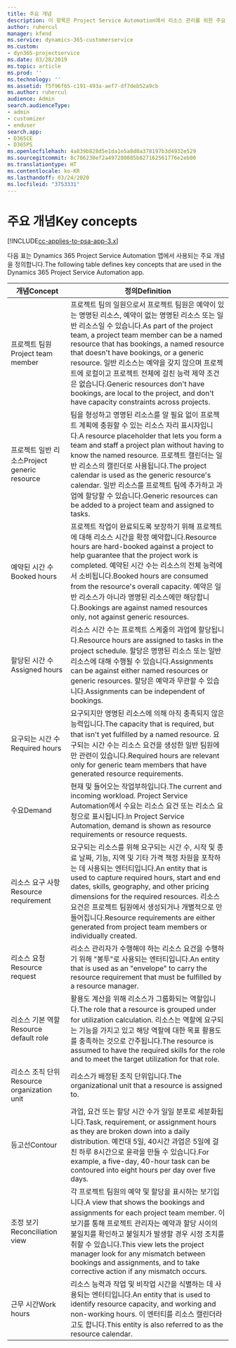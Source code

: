 ```yaml
---
title: 주요 개념
description: 이 항목은 Project Service Automation에서 리소스 관리를 위한 주요 개념에 대한 정보를 제공합니다.
author: ruhercul
manager: kfend
ms.service: dynamics-365-customerservice
ms.custom:
- dyn365-projectservice
ms.date: 03/28/2019
ms.topic: article
ms.prod: ''
ms.technology: ''
ms.assetid: f5f96f65-c191-493a-aef7-df7deb52a9cb
ms.author: ruhercul
audience: Admin
search.audienceType:
- admin
- customizer
- enduser
search.app:
- D365CE
- D365PS
ms.openlocfilehash: 4a839b828d5e1da1e5a8d8a378197b3d4932e529
ms.sourcegitcommit: 8c786230ef2a497280885b827162561776e2eb00
ms.translationtype: HT
ms.contentlocale: ko-KR
ms.lasthandoff: 03/24/2020
ms.locfileid: "3753331"
---
```

# <a name="key-concepts"></a><span data-ttu-id="fe0fb-103">주요 개념</span><span class="sxs-lookup"><span data-stu-id="fe0fb-103">Key concepts</span></span>

[!INCLUDE[cc-applies-to-psa-app-3.x](../includes/cc-applies-to-psa-app-3x.md)]

<span data-ttu-id="fe0fb-104">다음 표는 Dynamics 365 Project Service Automation 앱에서 사용되는 주요 개념을 정의합니다.</span><span class="sxs-lookup"><span data-stu-id="fe0fb-104">The following table defines key concepts that are used in the Dynamics 365 Project Service Automation app.</span></span>

| <span data-ttu-id="fe0fb-105">개념</span><span class="sxs-lookup"><span data-stu-id="fe0fb-105">Concept</span></span>                    | <span data-ttu-id="fe0fb-106">정의</span><span class="sxs-lookup"><span data-stu-id="fe0fb-106">Definition</span></span> |
|----------------------------|------------|
| <span data-ttu-id="fe0fb-107">프로젝트 팀원</span><span class="sxs-lookup"><span data-stu-id="fe0fb-107">Project team member</span></span>        | <span data-ttu-id="fe0fb-108">프로젝트 팀의 일원으로서 프로젝트 팀원은 예약이 있는 명명된 리소스, 예약이 없는 명명된 리소스 또는 일반 리소스일 수 있습니다.</span><span class="sxs-lookup"><span data-stu-id="fe0fb-108">As part of the project team, a project team member can be a named resource that has bookings, a named resource that doesn't have bookings, or a generic resource.</span></span> <span data-ttu-id="fe0fb-109">일반 리소스는 예약을 갖지 않으며 프로젝트에 로컬이고 프로젝트 전체에 걸친 능력 제약 조건은 없습니다.</span><span class="sxs-lookup"><span data-stu-id="fe0fb-109">Generic resources don't have bookings, are local to the project, and don't have capacity constraints across projects.</span></span> |
| <span data-ttu-id="fe0fb-110">프로젝트 일반 리소스</span><span class="sxs-lookup"><span data-stu-id="fe0fb-110">Project generic resource</span></span>   | <span data-ttu-id="fe0fb-111">팀을 형성하고 명명된 리소스를 알 필요 없이 프로젝트 계획에 충원할 수 있는 리소스 자리 표시자입니다.</span><span class="sxs-lookup"><span data-stu-id="fe0fb-111">A resource placeholder that lets you form a team and staff a project plan without having to know the named resource.</span></span> <span data-ttu-id="fe0fb-112">프로젝트 캘린더는 일반 리소스의 캘린더로 사용됩니다.</span><span class="sxs-lookup"><span data-stu-id="fe0fb-112">The project calendar is used as the generic resource's calendar.</span></span> <span data-ttu-id="fe0fb-113">일반 리소스를 프로젝트 팀에 추가하고 과업에 할당할 수 있습니다.</span><span class="sxs-lookup"><span data-stu-id="fe0fb-113">Generic resources can be added to a project team and assigned to tasks.</span></span> |
| <span data-ttu-id="fe0fb-114">예약된 시간 수</span><span class="sxs-lookup"><span data-stu-id="fe0fb-114">Booked hours</span></span>               | <span data-ttu-id="fe0fb-115">프로젝트 작업이 완료되도록 보장하기 위해 프로젝트에 대해 리소스 시간을 확정 예약합니다.</span><span class="sxs-lookup"><span data-stu-id="fe0fb-115">Resource hours are hard-booked against a project to help guarantee that the project work is completed.</span></span> <span data-ttu-id="fe0fb-116">예약된 시간 수는 리소스의 전체 능력에서 소비됩니다.</span><span class="sxs-lookup"><span data-stu-id="fe0fb-116">Booked hours are consumed from the resource's overall capacity.</span></span> <span data-ttu-id="fe0fb-117">예약은 일반 리소스가 아니라 명명된 리소스에만 해당합니다.</span><span class="sxs-lookup"><span data-stu-id="fe0fb-117">Bookings are against named resources only, not against generic resources.</span></span> |
| <span data-ttu-id="fe0fb-118">할당된 시간 수</span><span class="sxs-lookup"><span data-stu-id="fe0fb-118">Assigned hours</span></span>             | <span data-ttu-id="fe0fb-119">리소스 시간 수는 프로젝트 스케줄의 과업에 할당됩니다.</span><span class="sxs-lookup"><span data-stu-id="fe0fb-119">Resource hours are assigned to tasks in the project schedule.</span></span> <span data-ttu-id="fe0fb-120">할당은 명명된 리소스 또는 일반 리소스에 대해 수행될 수 있습니다.</span><span class="sxs-lookup"><span data-stu-id="fe0fb-120">Assignments can be against either named resources or generic resources.</span></span> <span data-ttu-id="fe0fb-121">할당은 예약과 무관할 수 있습니다.</span><span class="sxs-lookup"><span data-stu-id="fe0fb-121">Assignments can be independent of bookings.</span></span> |
| <span data-ttu-id="fe0fb-122">요구되는 시간 수</span><span class="sxs-lookup"><span data-stu-id="fe0fb-122">Required hours</span></span>             | <span data-ttu-id="fe0fb-123">요구되지만 명명된 리소스에 의해 아직 충족되지 않은 능력입니다.</span><span class="sxs-lookup"><span data-stu-id="fe0fb-123">The capacity that is required, but that isn't yet fulfilled by a named resource.</span></span> <span data-ttu-id="fe0fb-124">요구되는 시간 수는 리소스 요건을 생성한 일반 팀원에만 관련이 있습니다.</span><span class="sxs-lookup"><span data-stu-id="fe0fb-124">Required hours are relevant only for generic team members that have generated resource requirements.</span></span> |
| <span data-ttu-id="fe0fb-125">수요</span><span class="sxs-lookup"><span data-stu-id="fe0fb-125">Demand</span></span>                     | <span data-ttu-id="fe0fb-126">현재 및 들어오는 작업부하입니다.</span><span class="sxs-lookup"><span data-stu-id="fe0fb-126">The current and incoming workload.</span></span> <span data-ttu-id="fe0fb-127">Project Service Automation에서 수요는 리소스 요건 또는 리소스 요청으로 표시됩니다.</span><span class="sxs-lookup"><span data-stu-id="fe0fb-127">In Project Service Automation, demand is shown as resource requirements or resource requests.</span></span> |
| <span data-ttu-id="fe0fb-128">리소스 요구 사항</span><span class="sxs-lookup"><span data-stu-id="fe0fb-128">Resource requirement</span></span>       | <span data-ttu-id="fe0fb-129">요구되는 리소스를 위해 요구되는 시간 수, 시작 및 종료 날짜, 기능, 지역 및 기타 가격 책정 차원을 포착하는 데 사용되는 엔터티입니다.</span><span class="sxs-lookup"><span data-stu-id="fe0fb-129">An entity that is used to capture required hours, start and end dates, skills, geography, and other pricing dimensions for the required resources.</span></span> <span data-ttu-id="fe0fb-130">리소스 요건은 프로젝트 팀원에서 생성되거나 개별적으로 만들어집니다.</span><span class="sxs-lookup"><span data-stu-id="fe0fb-130">Resource requirements are either generated from project team members or individually created.</span></span> |
| <span data-ttu-id="fe0fb-131">리소스 요청</span><span class="sxs-lookup"><span data-stu-id="fe0fb-131">Resource request</span></span>           | <span data-ttu-id="fe0fb-132">리소스 관리자가 수행해야 하는 리소스 요건을 수행하기 위해 "봉투"로 사용되는 엔터티입니다.</span><span class="sxs-lookup"><span data-stu-id="fe0fb-132">An entity that is used as an "envelope" to carry the resource requirement that must be fulfilled by a resource manager.</span></span> |
| <span data-ttu-id="fe0fb-133">리소스 기본 역할</span><span class="sxs-lookup"><span data-stu-id="fe0fb-133">Resource default role</span></span>      | <span data-ttu-id="fe0fb-134">활용도 계산을 위해 리소스가 그룹화되는 역할입니다.</span><span class="sxs-lookup"><span data-stu-id="fe0fb-134">The role that a resource is grouped under for utilization calculation.</span></span> <span data-ttu-id="fe0fb-135">리소스는 역할에 요구되는 기능을 가지고 있고 해당 역할에 대한 목표 활용도를 충족하는 것으로 간주됩니다.</span><span class="sxs-lookup"><span data-stu-id="fe0fb-135">The resource is assumed to have the required skills for the role and to meet the target utilization for that role.</span></span> |
| <span data-ttu-id="fe0fb-136">리소스 조직 단위</span><span class="sxs-lookup"><span data-stu-id="fe0fb-136">Resource organization unit</span></span> | <span data-ttu-id="fe0fb-137">리소스가 배정된 조직 단위입니다.</span><span class="sxs-lookup"><span data-stu-id="fe0fb-137">The organizational unit that a resource is assigned to.</span></span> |
| <span data-ttu-id="fe0fb-138">등고선</span><span class="sxs-lookup"><span data-stu-id="fe0fb-138">Contour</span></span>                    | <span data-ttu-id="fe0fb-139">과업, 요건 또는 할당 시간 수가 일일 분포로 세분화됩니다.</span><span class="sxs-lookup"><span data-stu-id="fe0fb-139">Task, requirement, or assignment hours as they are broken down into a daily distribution.</span></span> <span data-ttu-id="fe0fb-140">예컨대 5일, 40시간 과업은 5일에 걸친 하루 8시간으로 윤곽을 만들 수 있습니다.</span><span class="sxs-lookup"><span data-stu-id="fe0fb-140">For example, a five-day, 40-hour task can be contoured into eight hours per day over five days.</span></span> |
| <span data-ttu-id="fe0fb-141">조정 보기</span><span class="sxs-lookup"><span data-stu-id="fe0fb-141">Reconciliation view</span></span>        | <span data-ttu-id="fe0fb-142">각 프로젝트 팀원의 예약 및 할당을 표시하는 보기입니다.</span><span class="sxs-lookup"><span data-stu-id="fe0fb-142">A view that shows the bookings and assignments for each project team member.</span></span> <span data-ttu-id="fe0fb-143">이 보기를 통해 프로젝트 관리자는 예약과 할당 사이의 불일치를 확인하고 불일치가 발생할 경우 시정 조치를 취할 수 있습니다.</span><span class="sxs-lookup"><span data-stu-id="fe0fb-143">This view lets the project manager look for any mismatch between bookings and assignments, and to take corrective action if any mismatch occurs.</span></span> |
| <span data-ttu-id="fe0fb-144">근무 시간</span><span class="sxs-lookup"><span data-stu-id="fe0fb-144">Work hours</span></span>                 | <span data-ttu-id="fe0fb-145">리소스 능력과 작업 및 비작업 시간을 식별하는 데 사용되는 엔터티입니다.</span><span class="sxs-lookup"><span data-stu-id="fe0fb-145">An entity that is used to identify resource capacity, and working and non-working hours.</span></span> <span data-ttu-id="fe0fb-146">이 엔터티를 리소스 캘린더라고도 합니다.</span><span class="sxs-lookup"><span data-stu-id="fe0fb-146">This entity is also referred to as the resource calendar.</span></span> |
